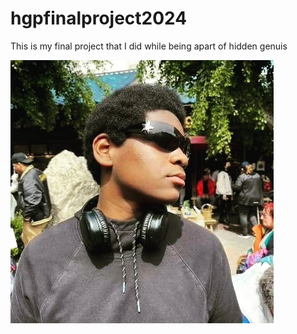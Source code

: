 # hgpfinalproject2024
 This is my final project that I did while being apart of hidden genuis 
 
 ![Alt text](https://github.com/Trenton-HGP/hgpfinalproject2024/blob/main/Finalproject/IMG_20230706_131644_240.jpg?raw=true)
